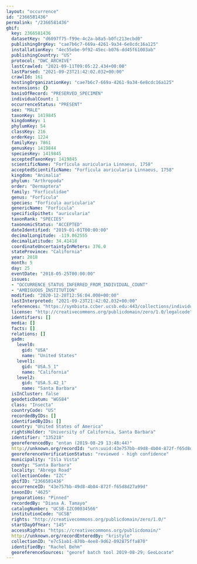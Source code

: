 ```yaml
---
layout: "occurrence"
id: "2366581436"
permalink: "/2366581436"
gbif:
  key: 2366581436
  datasetKey: "d6097f75-f99e-4c2a-b8a5-b0fc213ecbd0"
  publishingOrgKey: "cae7b6c7-669a-4261-9a34-6e8cdc16a125"
  installationKey: "4ec55ebe-9f92-45ec-b076-dd45f61003ab"
  publishingCountry: "US"
  protocol: "DWC_ARCHIVE"
  lastCrawled: "2021-09-11T09:05:22.434+00:00"
  lastParsed: "2021-09-23T21:42:02.032+00:00"
  crawlId: 161
  hostingOrganizationKey: "cae7b6c7-669a-4261-9a34-6e8cdc16a125"
  extensions: {}
  basisOfRecord: "PRESERVED_SPECIMEN"
  individualCount: 1
  occurrenceStatus: "PRESENT"
  sex: "MALE"
  taxonKey: 1419845
  kingdomKey: 1
  phylumKey: 54
  classKey: 216
  orderKey: 1224
  familyKey: 7861
  genusKey: 1419844
  speciesKey: 1419845
  acceptedTaxonKey: 1419845
  scientificName: "Forficula auricularia Linnaeus, 1758"
  acceptedScientificName: "Forficula auricularia Linnaeus, 1758"
  kingdom: "Animalia"
  phylum: "Arthropoda"
  order: "Dermaptera"
  family: "Forficulidae"
  genus: "Forficula"
  species: "Forficula auricularia"
  genericName: "Forficula"
  specificEpithet: "auricularia"
  taxonRank: "SPECIES"
  taxonomicStatus: "ACCEPTED"
  dateIdentified: "2019-01-01T00:00:00"
  decimalLongitude: -119.862555
  decimalLatitude: 34.41418
  coordinateUncertaintyInMeters: 376.0
  stateProvince: "California"
  year: 2018
  month: 5
  day: 25
  eventDate: "2018-05-25T00:00:00"
  issues:
  - "OCCURRENCE_STATUS_INFERRED_FROM_INDIVIDUAL_COUNT"
  - "AMBIGUOUS_INSTITUTION"
  modified: "2020-12-28T12:56:04.000+00:00"
  lastInterpreted: "2021-09-23T21:42:02.032+00:00"
  references: "https://symbiota.ccber.ucsb.edu:443/collections/individual/index.php?occid=135218"
  license: "http://creativecommons.org/publicdomain/zero/1.0/legalcode"
  identifiers: []
  media: []
  facts: []
  relations: []
  gadm:
    level0:
      gid: "USA"
      name: "United States"
    level1:
      gid: "USA.5_1"
      name: "California"
    level2:
      gid: "USA.5.42_1"
      name: "Santa Barbara"
  isInCluster: false
  geodeticDatum: "WGS84"
  class: "Insecta"
  countryCode: "US"
  recordedByIDs: []
  identifiedByIDs: []
  country: "United States of America"
  rightsHolder: "University of California, Santa Barbara"
  identifier: "135218"
  georeferencedBy: "entan (2019-08-29 13:48:44)"
  http://unknown.org/recordId: "urn:uuid:43e757bb-49d8-4b04-872f-f65d8d27a99d"
  georeferenceVerificationStatus: "reviewed - high confidence"
  municipality: "Isla Vista"
  county: "Santa Barbara"
  locality: "Abrego Road"
  collectionCode: "IZC"
  gbifID: "2366581436"
  occurrenceID: "43e757bb-49d8-4b04-872f-f65d8d27a99d"
  taxonID: "4625"
  preparations: "Pinned"
  recordedBy: "Diana A. Tamayo"
  catalogNumber: "UCSB-IZC00034566"
  institutionCode: "UCSB"
  rights: "http://creativecommons.org/publicdomain/zero/1.0/"
  startDayOfYear: "145"
  accessRights: "https://creativecommons.org/publicdomain/"
  http://unknown.org/recordEnteredBy: "kristyle"
  collectionID: "e7c51ab1-870b-4ee8-9d62-092875ffa870"
  identifiedBy: "Rachel Behm"
  georeferenceSources: "georef batch tool 2019-08-29; GeoLocate"
---
```

